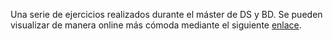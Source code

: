 Una serie de ejercicios realizados durante el máster de DS y BD. Se pueden visualizar de manera online más cómoda mediante el siguiente [enlace](https://migpornar.github.io/ejerc-r/).
